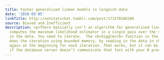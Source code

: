 ```yaml
---
title: Faster generalised linear models in largeish data
date: '2018-03-05'
linkTitle: http://notstatschat.tumblr.com/post/171570186286
source: Biased and Inefficient
description: <p>There basically isn’t an algorithm for generalised linear models that
  computes the maximum likelihood estimator in a single pass over the $N$ observatons
  in the data. You need to iterate.  The <b>bigglm</b> function in the <b>biglm</b> package
  does the iteration using bounded memory, by reading in the data in chunks, and starting
  again at the beginning for each iteration. That works, but it can be slow, especially
  if the database server doesn’t communicate that fast with your R process.</p><p
---
```

